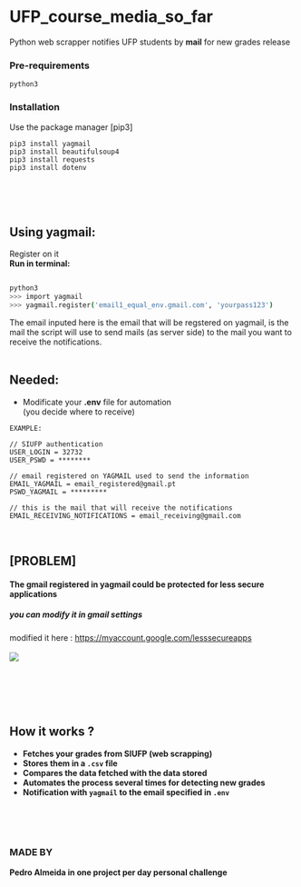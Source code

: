 # UFP_course_media_so_far

Python web scrapper notifies UFP students by **mail** for new grades release 


### Pre-requirements
``python3``


### Installation

Use the package manager [pip3]
```shell
pip3 install yagmail
pip3 install beautifulsoup4 
pip3 install requests
pip3 install dotenv
```
<br><br><br>


## Using yagmail:
Register on it
<br>
**Run in terminal:**
```bash

python3
>>> import yagmail
>>> yagmail.register('email1_equal_env.gmail.com', 'yourpass123')
```
The email inputed here is the email that will be regstered on yagmail,
is the mail the script will use to send mails (as server side) to the mail 
you want to receive the notifications. 
<br><br>
## Needed:
- Modificate your **.env** file for automation<br>
 (you decide where to receive)
 ```.env
EXAMPLE:

// SIUFP authentication
USER_LOGIN = 32732
USER_PSWD = ********

// email registered on YAGMAIL used to send the information
EMAIL_YAGMAIL = email_registered@gmail.pt
PSWD_YAGMAIL = *********

// this is the mail that will receive the notifications
EMAIL_RECEIVING_NOTIFICATIONS = email_receiving@gmail.com
```

<br>

## [PROBLEM]
#### The gmail registered in yagmail could be protected for less secure applications<br>
##### you can modify it in gmail settings
modified it here :  https://myaccount.google.com/lesssecureapps
<br><br>
![](https://github.com/PedroAlmeidacode/UFP-grades-notifier/blob/master/Captura%20de%20ecr%C3%A3%20de%202020-04-29%2022-03-45.png)
<br><br>


<br><br><br><b>
## How it works ?

- Fetches your grades from SIUFP (web scrapping)
- Stores them in a ``.csv`` file
- Compares the data fetched with the data stored
- Automates the process several times for detecting new grades 
- Notification with ``yagmail`` to the email specified in ``.env``

<br><br><br><b>
### MADE BY 
Pedro Almeida
in one project per day personal challenge 


